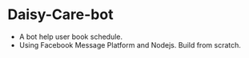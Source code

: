 # Daisy-Care-bot
- A bot help user book schedule.
- Using Facebook Message Platform and Nodejs. Build from scratch.
